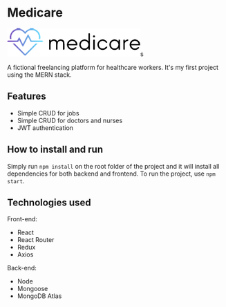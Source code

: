 # Medicare

![alt text](./logo.png)s

A fictional freelancing platform for healthcare workers. It's my first project using the MERN stack.

## Features

- Simple CRUD for jobs
- Simple CRUD for doctors and nurses
- JWT authentication

## How to install and run

Simply run `npm install` on the root folder of the project and it will install all dependencies for both backend and frontend. To run the project, use `npm start`.

## Technologies used

Front-end:

- React
- React Router
- Redux
- Axios

Back-end:

- Node
- Mongoose
- MongoDB Atlas
